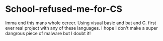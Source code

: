 # School-refused-me-for-CS
Imma end this mans whole cereer. Using visual basic and bat and C. first ever real project with any of these languages. I hope I don't make a super dangrous piece of malware but I doubt it!
